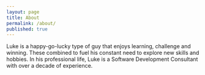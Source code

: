 ```yaml
---
layout: page
title: About
permalink: /about/
published: true
---
```


Luke is a happy-go-lucky type of guy that enjoys learning, challenge and winning. These combined to fuel his constant need to explore new skills and hobbies. In his professional life, Luke is a Software Development Consultant with over a decade of experience.
